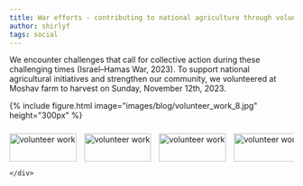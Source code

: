 ```yaml
---
title: War efforts - contributing to national agriculture through volunteer work.
author: shirlyf
tags: social
---
```

<!-- community -->

We encounter challenges that call for collective action during these challenging times (Israel–Hamas War, 2023). To support national agricultural initiatives and strengthen our community, we volunteered at Moshav farm to harvest on Sunday, November 12th, 2023.

{%
  include figure.html
  image="images/blog/volunteer_work_8.jpg"
  height="300px"
%}


<div class="scrollable-gallery">
    <div class="thumbnails">
        
<!-- Repeat this block for each image in the set -->

<a href="https://ecomplab.com/images/blog/volunteer_work_3.jpg" data-lightbox="nature-set" data-title="Photo 1">
        <img src="https://ecomplab.com/images/blog/volunteer_work_3.jpg" alt="volunteer work" style="width:100%;max-width:150px">
</a>
<a href="https://ecomplab.com/images/blog/volunteer_work_4.jpg" data-lightbox="nature-set" data-title="Photo 2">
    <img src="https://ecomplab.com/images/blog/volunteer_work_4.jpg" alt="volunteer work" style="width:100%;max-width:150px">
</a>
<a href="https://ecomplab.com/images/blog/volunteer_work_5.JPG" data-lightbox="nature-set" data-title="Photo 3">
    <img src="https://ecomplab.com/images/blog/volunteer_work_5.JPG" alt="volunteer work" style="width:100%;max-width:150px">
</a>
<a href="https://ecomplab.com/images/blog/volunteer_work_6.JPG" data-lightbox="nature-set" data-title="Photo 4">
    <img src="https://ecomplab.com/images/blog/volunteer_work_6.JPG" alt="volunteer work" style="width:100%;max-width:150px">
</a>
<a href="https://ecomplab.com/images/blog/volunteer_work_7.JPG" data-lightbox="nature-set" data-title="Photo 5">
    <img src="https://ecomplab.com/images/blog/volunteer_work_7.JPG" alt="volunteer work" style="width:100%;max-width:150px">
</a>
<a href="https://ecomplab.com/images/blog/volunteer_work_9.jpg" data-lightbox="nature-set" data-title="Photo 6">
    <img src="https://ecomplab.com/images/blog/volunteer_work_9.jpg" alt="volunteer work" style="width:100%;max-width:150px">
</a>
<a href="https://ecomplab.com/images/blog/volunteer_work_10.jpg" data-lightbox="nature-set" data-title="Photo 7">
    <img src="https://ecomplab.com/images/blog/volunteer_work_10.jpg" alt="volunteer work" style="width:100%;max-width:150px">
</a>
<a href="https://ecomplab.com/images/blog/volunteer_work_11.jpg" data-lightbox="nature-set" data-title="Photo 8">
    <img src="https://ecomplab.com/images/blog/volunteer_work_11.jpg" alt="volunteer work" style="width:100%;max-width:150px">
</a>
<a href="https://ecomplab.com/images/blog/volunteer_work_1.jpeg" data-lightbox="nature-set" data-title="Photo 9">
    <img src="https://ecomplab.com/images/blog/volunteer_work_1.jpeg" alt="volunteer work" style="width:100%;max-width:150px">
</a>
<a href="https://ecomplab.com/images/blog/volunteer_work_2.jpeg" data-lightbox="nature-set" data-title="Photo 10">
    <img src="https://ecomplab.com/images/blog/volunteer_work_2.jpeg" alt="volunteer work" style="width:100%;max-width:150px">
</a>
<a href="https://ecomplab.com/images/blog/volunteer_work_8.jpg" data-lightbox="nature-set" data-title="Photo 11">
    <img src="https://ecomplab.com/images/blog/volunteer_work_8.jpg" alt="volunteer work" style="width:100%;max-width:150px">
</a>
        
    </div>
</div>


<!-- Lightbox2 JS and CSS -->
<link href="https://cdnjs.cloudflare.com/ajax/libs/lightbox2/2.11.3/css/lightbox.min.css" rel="stylesheet">
<script src="https://cdnjs.cloudflare.com/ajax/libs/lightbox2/2.11.3/js/lightbox-plus-jquery.min.js"></script>



<!-- Additional CSS for Scrollable Gallery -->
<style>
    .scrollable-gallery {
        overflow-x: auto;
        white-space: nowrap;
        padding: 10px 0;
    }

    .thumbnails a {
        display: inline-block;
        margin-right: 10px;
    }

    .thumbnails img {
        width: 50px;
        height: 50px; /* Adjust the height as needed */
        vertical-align: middle;
    }
</style>


<!--- 

<img src="https://ecomplab.com/images/blog/volunteer_work_3.jpg" alt="Nature Thumbnail 2" style="width:100%;max-width:300px">
    <img src="https://ecomplab.com/images/blog/volunteer_work_4.jpg" alt="Nature Thumbnail 2" style="width:100%;max-width:300px">
    <img src="https://ecomplab.com/images/blog/blog/volunteer_work_5.JPG" alt="Nature Thumbnail 2" style="width:100%;max-width:300px">
    <img src="https://ecomplab.com/images/blog/volunteer_work_6.JPG" alt="Nature Thumbnail 2" style="width:100%;max-width:300px">   

<div style="display: flex; justify-content: center;">
    <img src="../images/blog/volunteer_work_3.jpg" style="width: 200px; margin: 10px;">
    <img src="../images/blog/volunteer_work_4.jpg" style="width: 200px; margin: 10px;">
    <img src="../images/blog/volunteer_work_5.JPG" style="width: 200px; margin: 10px;">
    <img src="../images/blog/volunteer_work_6.JPG" style="width: 200px; margin: 10px;">
    <img src="../images/blog/volunteer_work_7.JPG" style="width: 200px; margin: 10px;"> 
    <img src="../images/blog/volunteer_work_9.jpg" style="width: 200px; margin: 10px;">
    <img src="../images/blog/volunteer_work_10.jpg" style="width: 200px; margin: 10px;">
    <img src="../images/blog/volunteer_work_11.jpg" style="width: 200px; margin: 10px;">
    <img src="../images/blog/volunteer_work_1.jpeg" style="width: 200px; margin: 10px;">
    <img src="../images/blog/volunteer_work_2.jpeg" style="width: 200px; margin: 10px;">
    <img src="../images/blog/volunteer_work_8.jpg" style="width: 200px; margin: 10px;">
</div>
--->
